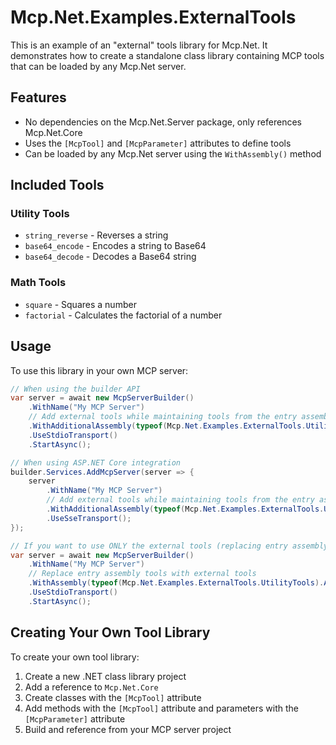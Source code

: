 # Mcp.Net.Examples.ExternalTools

This is an example of an "external" tools library for Mcp.Net. It demonstrates how to create a standalone class library containing MCP tools that can be loaded by any Mcp.Net server.

## Features

- No dependencies on the Mcp.Net.Server package, only references Mcp.Net.Core
- Uses the `[McpTool]` and `[McpParameter]` attributes to define tools
- Can be loaded by any Mcp.Net server using the `WithAssembly()` method

## Included Tools

### Utility Tools

- `string_reverse` - Reverses a string
- `base64_encode` - Encodes a string to Base64
- `base64_decode` - Decodes a Base64 string

### Math Tools

- `square` - Squares a number
- `factorial` - Calculates the factorial of a number

## Usage

To use this library in your own MCP server:

```csharp
// When using the builder API
var server = await new McpServerBuilder()
    .WithName("My MCP Server")
    // Add external tools while maintaining tools from the entry assembly
    .WithAdditionalAssembly(typeof(Mcp.Net.Examples.ExternalTools.UtilityTools).Assembly)
    .UseStdioTransport()
    .StartAsync();

// When using ASP.NET Core integration
builder.Services.AddMcpServer(server => {
    server
        .WithName("My MCP Server")
        // Add external tools while maintaining tools from the entry assembly
        .WithAdditionalAssembly(typeof(Mcp.Net.Examples.ExternalTools.UtilityTools).Assembly)
        .UseSseTransport();
});

// If you want to use ONLY the external tools (replacing entry assembly tools)
var server = await new McpServerBuilder()
    .WithName("My MCP Server")
    // Replace entry assembly tools with external tools
    .WithAssembly(typeof(Mcp.Net.Examples.ExternalTools.UtilityTools).Assembly)
    .UseStdioTransport()
    .StartAsync();
```

## Creating Your Own Tool Library

To create your own tool library:

1. Create a new .NET class library project
2. Add a reference to `Mcp.Net.Core`
3. Create classes with the `[McpTool]` attribute
4. Add methods with the `[McpTool]` attribute and parameters with the `[McpParameter]` attribute
5. Build and reference from your MCP server project